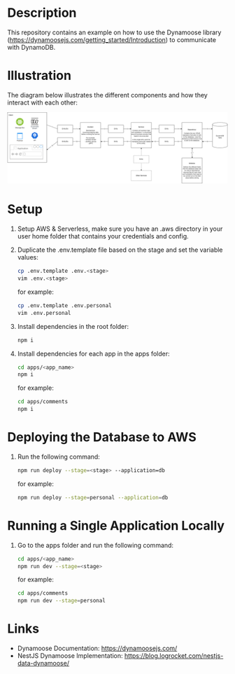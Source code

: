 # Description
This repository contains an example on how to use the Dynamoose library (https://dynamoosejs.com/getting_started/Introduction) to communicate with DynamoDB.

# Illustration
The diagram below illustrates the different components and how they interact with each other:

![Diagram](docs/diagram.png)

# Setup
1. Setup AWS & Serverless, make sure you have an .aws directory in your user home folder that contains your credentials and config.
2. Duplicate the .env.template file based on the stage and set the variable values:
    ```sh
    cp .env.template .env.<stage>
    vim .env.<stage>
    ```
    for example:
    ```sh
    cp .env.template .env.personal
    vim .env.personal
    ```

3. Install dependencies in the root folder:
    ```sh
    npm i
    ```

4. Install dependencies for each app in the apps folder:
    ```sh
    cd apps/<app_name>
    npm i
    ```
    for example:
    ```sh
    cd apps/comments
    npm i
    ```

# Deploying the Database to AWS
1. Run the following command:
    ```sh
    npm run deploy --stage=<stage> --application=db
    ```
    for example:
    ```sh
    npm run deploy --stage=personal --application=db
    ```

# Running a Single Application Locally
1. Go to the apps folder and run the following command:
    ```sh
    cd apps/<app_name>
    npm run dev --stage=<stage>
    ```
    for example:
    ```sh
    cd apps/comments
    npm run dev --stage=personal
    ```

# Links

* Dynamoose Documentation: https://dynamoosejs.com/
* NestJS Dynamoose Implementation: https://blog.logrocket.com/nestjs-data-dynamoose/
